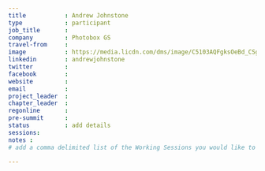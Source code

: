 ```yaml
---
title           : Andrew Johnstone
type            : participant
job_title       :
company         : Photobox GS
travel-from     :
image           : https://media.licdn.com/dms/image/C5103AQFgksOeBd_CSg/profile-displayphoto-shrink_800_800/0?e=1530748800&v=beta&t=vng7ohV7jewdHWKc6ELdD-S8-LcUKFaOLButK_3BTks
linkedin        : andrewjohnstone
twitter         :
facebook        :
website         :
email           :
project_leader  :
chapter_leader  :
regonline       :
pre-summit      :
status          : add details
sessions:
notes :
# add a comma delimited list of the Working Sessions you would like to attend in the meta above (use the session's title) e.g. sessions: Security Playbooks Diagrams, Hackathon Daily Sessions

---
```


<!-- put more details about participant here -->
